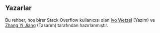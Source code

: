 ## Yazarlar

Bu rehber, hoş birer Stack Overflow kullanıcısı olan [Ivo Wetzel][1] (Yazım) ve
[Zhang Yi Jiang][2] (Tasarım) tarafından hazırlanmıştır.

[1]: http://stackoverflow.com/users/170224/ivo-wetzel
[2]: http://stackoverflow.com/users/313758/yi-jiang

